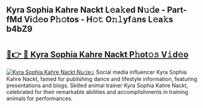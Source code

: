 ## Kyra Sophia Kahre Nackt L𝚎a𝚔ed N𝚞𝚍e - Part-fMd Vi𝚍𝚎o P𝚑𝚘tos - H𝚘𝚝 O𝚗𝚕yf𝚊ns L𝚎a𝚔s b4bZ9

# <h2><a href="http://kf3uy35.oniu.top/?m=Kyra+Sophia+Kahre+Nackt">🔗👉 🔴 Kyra Sophia Kahre Nackt P𝚑ot𝚘𝚜 V𝚒d𝚎o</a></h2>

[![Kyra Sophia Kahre Nackt Nu𝚍e𝚜](https://i.imgur.com/0qMVB7G.gif)](http://kf3uy35.oniu.top/?m=Kyra+Sophia+Kahre+Nackt)
Social media influencer Kyra Sophia Kahre Nackt, famed for publishing dance and lifestyle information, featuring presentations and blogs. Skilled animal trainer Kyra Sophia Kahre Nackt, celebrated for their remarkable abilities and accomplishments in training animals for performances.  
